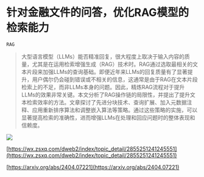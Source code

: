# 针对金融文件的问答，优化RAG模型的检索能力
`RAG`
> 大型语言模型（LLMs）能否精准回复，很大程度上取决于输入内容的质量，尤其是在运用检索增强生成（RAG）技术时。RAG通过选取最相关的文本片段来加强LLMs的查询基础。即便近年来LLMs的回复质量有了显著提升，用户偶尔仍会碰到错误或不相关的信息，这通常是由于RAG在文本片段检索上的不足，而非LLMs本身的问题。因此，精炼RAG流程对于提升LLMs的效果非常关键。本文分析了RAG操作链的局限性，并提出了提升文本检索效率的方法。文章探讨了先进分块技术、查询扩展、加入元数据注释、应用重新排序算法和调整嵌入算法等策略。通过这些策略的实施，可以显著提高检索的准确性，进而增强LLMs在处理和回应问题时的整体表现和信赖度。

![](https://raw.githubusercontent.com/HuggingAGI/HuggingArxiv/main/paper_images/2404.07221/HyDE.png)

[https://wx.zsxq.com/dweb2/index/topic_detail/2855251241245551](https://wx.zsxq.com/dweb2/index/topic_detail/2855251241245551)

[https://arxiv.org/abs/2404.07221](https://arxiv.org/abs/2404.07221)